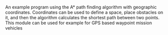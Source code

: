 An example program using the A* path finding algorithm with geographic coordinates. Coordinates can be used to define a space, place obstacles on it, and then the algorithm calculates the shortest path between two points. This module can be used for example for GPS based waypoint mission vehicles
